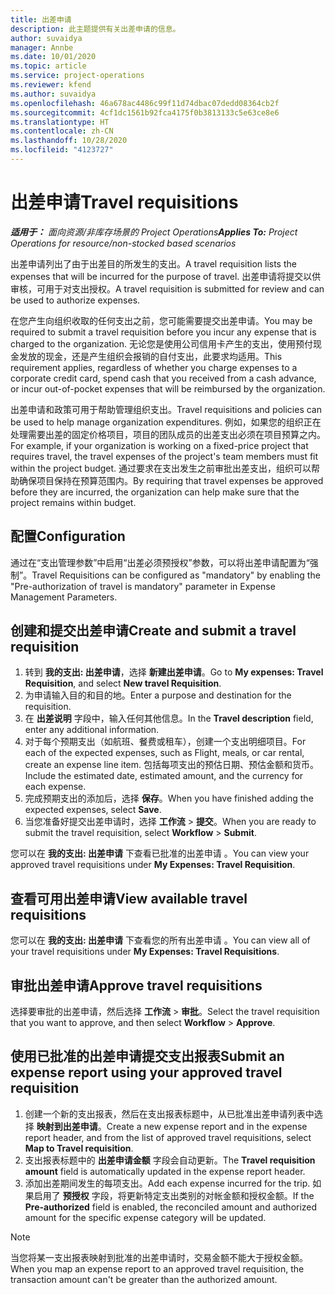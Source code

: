 ```yaml
---
title: 出差申请
description: 此主题提供有关出差申请的信息。
author: suvaidya
manager: Annbe
ms.date: 10/01/2020
ms.topic: article
ms.service: project-operations
ms.reviewer: kfend
ms.author: suvaidya
ms.openlocfilehash: 46a678ac4486c99f11d74dbac07dedd08364cb2f
ms.sourcegitcommit: 4cf1dc1561b92fca4175f0b3813133c5e63ce8e6
ms.translationtype: HT
ms.contentlocale: zh-CN
ms.lasthandoff: 10/28/2020
ms.locfileid: "4123727"
---
```

# <a name="travel-requisitions"></a><span data-ttu-id="c95e0-103">出差申请</span><span class="sxs-lookup"><span data-stu-id="c95e0-103">Travel requisitions</span></span>

<span data-ttu-id="c95e0-104">_**适用于：** 面向资源/非库存场景的 Project Operations_</span><span class="sxs-lookup"><span data-stu-id="c95e0-104">_**Applies To:** Project Operations for resource/non-stocked based scenarios_</span></span>

<span data-ttu-id="c95e0-105">出差申请列出了由于出差目的所发生的支出。</span><span class="sxs-lookup"><span data-stu-id="c95e0-105">A travel requisition lists the expenses that will be incurred for the purpose of travel.</span></span> <span data-ttu-id="c95e0-106">出差申请将提交以供审核，可用于对支出授权。</span><span class="sxs-lookup"><span data-stu-id="c95e0-106">A travel requisition is submitted for review and can be used to authorize expenses.</span></span>

<span data-ttu-id="c95e0-107">在您产生向组织收取的任何支出之前，您可能需要提交出差申请。</span><span class="sxs-lookup"><span data-stu-id="c95e0-107">You may be required to submit a travel requisition before you incur any expense that is charged to the organization.</span></span> <span data-ttu-id="c95e0-108">无论您是使用公司信用卡产生的支出，使用预付现金发放的现金，还是产生组织会报销的自付支出，此要求均适用。</span><span class="sxs-lookup"><span data-stu-id="c95e0-108">This requirement applies, regardless of whether you charge expenses to a corporate credit card, spend cash that you received from a cash advance, or incur out-of-pocket expenses that will be reimbursed by the organization.</span></span>

<span data-ttu-id="c95e0-109">出差申请和政策可用于帮助管理组织支出。</span><span class="sxs-lookup"><span data-stu-id="c95e0-109">Travel requisitions and policies can be used to help manage organization expenditures.</span></span> <span data-ttu-id="c95e0-110">例如，如果您的组织正在处理需要出差的固定价格项目，项目的团队成员的出差支出必须在项目预算之内。</span><span class="sxs-lookup"><span data-stu-id="c95e0-110">For example, if your organization is working on a fixed-price project that requires travel, the travel expenses of the project's team members must fit within the project budget.</span></span> <span data-ttu-id="c95e0-111">通过要求在支出发生之前审批出差支出，组织可以帮助确保项目保持在预算范围内。</span><span class="sxs-lookup"><span data-stu-id="c95e0-111">By requiring that travel expenses be approved before they are incurred, the organization can help make sure that the project remains within budget.</span></span>

## <a name="configuration"></a><span data-ttu-id="c95e0-112">配置</span><span class="sxs-lookup"><span data-stu-id="c95e0-112">Configuration</span></span> 

<span data-ttu-id="c95e0-113">通过在“支出管理参数”中启用“出差必须预授权”参数，可以将出差申请配置为“强制”。</span><span class="sxs-lookup"><span data-stu-id="c95e0-113">Travel Requisitions can be configured as "mandatory" by enabling the "Pre-authorization of travel is mandatory" parameter in Expense Management Parameters.</span></span> 

## <a name="create-and-submit-a-travel-requisition"></a><span data-ttu-id="c95e0-114">创建和提交出差申请</span><span class="sxs-lookup"><span data-stu-id="c95e0-114">Create and submit a travel requisition</span></span>

1. <span data-ttu-id="c95e0-115">转到 **我的支出: 出差申请**，选择 **新建出差申请**。</span><span class="sxs-lookup"><span data-stu-id="c95e0-115">Go to **My expenses: Travel Requisition**, and select **New travel Requisition**.</span></span>
2. <span data-ttu-id="c95e0-116">为申请输入目的和目的地。</span><span class="sxs-lookup"><span data-stu-id="c95e0-116">Enter a purpose and destination for the requisition.</span></span>
3. <span data-ttu-id="c95e0-117">在 **出差说明** 字段中，输入任何其他信息。</span><span class="sxs-lookup"><span data-stu-id="c95e0-117">In the  **Travel description** field, enter any additional information.</span></span> 
4. <span data-ttu-id="c95e0-118">对于每个预期支出（如航班、餐费或租车），创建一个支出明细项目。</span><span class="sxs-lookup"><span data-stu-id="c95e0-118">For each of the expected expenses, such as Flight, meals, or car rental, create an expense line item.</span></span> <span data-ttu-id="c95e0-119">包括每项支出的预估日期、预估金额和货币。</span><span class="sxs-lookup"><span data-stu-id="c95e0-119">Include the estimated date, estimated amount, and the currency for each expense.</span></span> 
5. <span data-ttu-id="c95e0-120">完成预期支出的添加后，选择 **保存**。</span><span class="sxs-lookup"><span data-stu-id="c95e0-120">When you have finished adding the expected expenses, select **Save**.</span></span>
6. <span data-ttu-id="c95e0-121">当您准备好提交出差申请时，选择 **工作流** > **提交**。</span><span class="sxs-lookup"><span data-stu-id="c95e0-121">When you are ready to submit the travel requisition, select **Workflow** > **Submit**.</span></span>

<span data-ttu-id="c95e0-122">您可以在 **我的支出: 出差申请** 下查看已批准的出差申请 。</span><span class="sxs-lookup"><span data-stu-id="c95e0-122">You can view your approved travel requisitions under **My Expenses: Travel Requisition**.</span></span> 

## <a name="view-available-travel-requisitions"></a><span data-ttu-id="c95e0-123">查看可用出差申请</span><span class="sxs-lookup"><span data-stu-id="c95e0-123">View available travel requisitions</span></span>

<span data-ttu-id="c95e0-124">您可以在 **我的支出: 出差申请** 下查看您的所有出差申请 。</span><span class="sxs-lookup"><span data-stu-id="c95e0-124">You can view all of your travel requisitions under **My Expenses: Travel Requisitions**.</span></span>

## <a name="approve-travel-requisitions"></a><span data-ttu-id="c95e0-125">审批出差申请</span><span class="sxs-lookup"><span data-stu-id="c95e0-125">Approve travel requisitions</span></span>

<span data-ttu-id="c95e0-126">选择要审批的出差申请，然后选择 **工作流** > **审批**。</span><span class="sxs-lookup"><span data-stu-id="c95e0-126">Select the travel requisition that you want to approve, and then select **Workflow** > **Approve**.</span></span>  

## <a name="submit-an-expense-report-using-your-approved-travel-requisition"></a><span data-ttu-id="c95e0-127">使用已批准的出差申请提交支出报表</span><span class="sxs-lookup"><span data-stu-id="c95e0-127">Submit an expense report using your approved travel requisition</span></span>

1. <span data-ttu-id="c95e0-128">创建一个新的支出报表，然后在支出报表标题中，从已批准出差申请列表中选择 **映射到出差申请**。</span><span class="sxs-lookup"><span data-stu-id="c95e0-128">Create a new expense report and in the expense report header, and from the list of approved travel requisitions, select **Map to Travel requisition**.</span></span>
2. <span data-ttu-id="c95e0-129">支出报表标题中的 **出差申请金额** 字段会自动更新。</span><span class="sxs-lookup"><span data-stu-id="c95e0-129">The **Travel requisition amount** field is automatically updated in the expense report header.</span></span>
3. <span data-ttu-id="c95e0-130">添加出差期间发生的每项支出。</span><span class="sxs-lookup"><span data-stu-id="c95e0-130">Add each expense incurred for the trip.</span></span> <span data-ttu-id="c95e0-131">如果启用了 **预授权** 字段，将更新特定支出类别的对帐金额和授权金额。</span><span class="sxs-lookup"><span data-stu-id="c95e0-131">If the **Pre-authorized** field is enabled, the reconciled amount and authorized amount for the specific expense category will be updated.</span></span>

> [!NOTE]
> <span data-ttu-id="c95e0-132">当您将某一支出报表映射到批准的出差申请时，交易金额不能大于授权金额。</span><span class="sxs-lookup"><span data-stu-id="c95e0-132">When you map an expense report to an approved travel requisition, the transaction amount can't be greater than the authorized amount.</span></span> 
